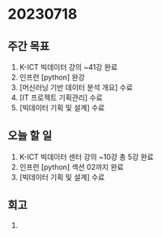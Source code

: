 # 20230718

## 주간 목표
1. K-ICT 빅데이터 강의 ~41강 완료
2. 인프런 [python] 완강
3. [머신러닝 기반 데이터 분석 개요] 수료
4. [IT 프로젝트 기획관리] 수료
5. [빅데이터 기획 및 설계] 수료

## 오늘 할 일
1. K-ICT 빅데이터 센터 강의 ~10강 총 5강 완료
2. 인프런 [python] 섹션 02까지 완료
3. [빅데이터 기획 및 설계] 수료

## 회고
1. 